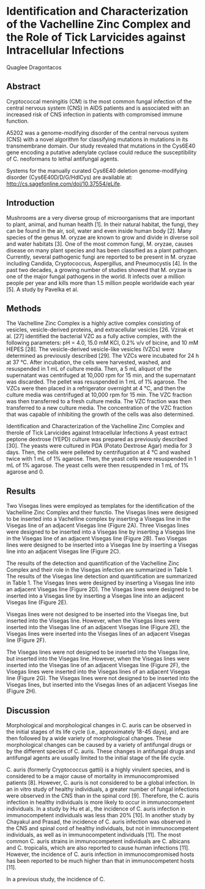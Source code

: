 # Identification and Characterization of the Vachelline Zinc Complex and the Role of Tick Larvicides against Intracellular Infections
Quaglee Dragontacos


## Abstract
Cryptococcal meningitis (CM) is the most common fungal infection of the central nervous system (CNS) in AIDS patients and is associated with an increased risk of CNS infection in patients with compromised immune function.

A5202 was a genome-modifying disorder of the central nervous system (CNS) with a novel algorithm for classifying mutations in mutations in its transmembrane domain. Our study revealed that mutations in the Cys6E40 gene encoding a putative adenylate cyclase could reduce the susceptibility of C. neoformans to lethal antifungal agents.

Systems for the manually curated Cys6E40 deletion genome-modifying disorder (Cys6E40D/D/G/HdlCys) are available at: http://cs.sagefonline.com/doi/10.37554/eLife.


## Introduction
Mushrooms are a very diverse group of microorganisms that are important to plant, animal, and human health [1]. In their natural habitat, the fungi, they can be found in the air, soil, water and even inside human body [2]. Many species of the genus M. oryzae are known to grow and divide in diverse soil and water habitats [3]. One of the most common fungi, M. oryzae, causes disease on many plant species and has been classified as a plant pathogen. Currently, several pathogenic fungi are reported to be present in M. oryzae including Candida, Cryptococcus, Aspergillus, and Pneumocystis [4]. In the past two decades, a growing number of studies showed that M. oryzae is one of the major fungal pathogens in the world. It infects over a million people per year and kills more than 1.5 million people worldwide each year [5]. A study by Pavelka et al.


## Methods
The Vachelline Zinc Complex is a highly active complex consisting of vesicles, vesicle-derived proteins, and extracellular vesicles [26. Vzirak et al. [27] identified the bacterial VZC as a fully active complex, with the following parameters: pH = 4.0, 15.0 mM KCl, 0.2% v/v of bicine, and 10 mM HEPES [28]. The vesicle-derived vesicle-like vesicles (VZCs) were determined as previously described [29]. The VZCs were incubated for 24 h at 37 °C. After incubation, the cells were harvested, washed, and resuspended in 1 mL of culture media. Then, a 5 mL aliquot of the supernatant was centrifuged at 10,000 rpm for 15 min, and the supernatant was discarded. The pellet was resuspended in 1 mL of 1% agarose. The VZCs were then placed in a refrigerator overnight at 4 °C, and then the culture media was centrifuged at 10,000 rpm for 15 min. The VZC fraction was then transferred to a fresh culture media. The VZC fraction was then transferred to a new culture media. The concentration of the VZC fraction that was capable of inhibiting the growth of the cells was also determined.

Identification and Characterization of the Vachelline Zinc Complex and therole of Tick Larvicides against Intracellular Infections
A yeast extract peptone dextrose (YEPD) culture was prepared as previously described [30]. The yeasts were cultured in PDA (Potato Dextrose Agar) media for 3 days. Then, the cells were pelleted by centrifugation at 4 °C and washed twice with 1 mL of 1% agarose. Then, the yeast cells were resuspended in 1 mL of 1% agarose. The yeast cells were then resuspended in 1 mL of 1% agarose and 0.


## Results
Two Visegas lines were employed as templates for the identification of the Vachelline Zinc Complex and their functio. The Visegas lines were designed to be inserted into a Vachelline complex by inserting a Visegas line in the Visegas line of an adjacent Visegas line (Figure 2A). Three Visegas lines were designed to be inserted into a Visegas line by inserting a Visegas line in the Visegas line of an adjacent Visegas line (Figure 2B). Two Visegas lines were designed to be inserted into a Visegas line by inserting a Visegas line into an adjacent Visegas line (Figure 2C).

The results of the detection and quantification of the Vachelline Zinc Complex and their role in the Visegas infection are summarized in Table 1. The results of the Visegas line detection and quantification are summarized in Table 1. The Visegas lines were designed by inserting a Visegas line into an adjacent Visegas line (Figure 2D). The Visegas lines were designed to be inserted into a Visegas line by inserting a Visegas line into an adjacent Visegas line (Figure 2E).

Visegas lines were not designed to be inserted into the Visegas line, but inserted into the Visegas line. However, when the Visegas lines were inserted into the Visegas line of an adjacent Visegas line (Figure 2E), the Visegas lines were inserted into the Visegas lines of an adjacent Visegas line (Figure 2F).

The Visegas lines were not designed to be inserted into the Visegas line, but inserted into the Visegas line. However, when the Visegas lines were inserted into the Visegas line of an adjacent Visegas line (Figure 2F), the Visegas lines were inserted into the Visegas lines of an adjacent Visegas line (Figure 2G). The Visegas lines were not designed to be inserted into the Visegas lines, but inserted into the Visegas lines of an adjacent Visegas line (Figure 2H).


## Discussion
Morphological and morphological changes in C. auris can be observed in the initial stages of its life cycle (i.e., approximately 18-45 days), and are then followed by a wide variety of morphological changes. These morphological changes can be caused by a variety of antifungal drugs or by the different species of C. auris. These changes in antifungal drugs and antifungal agents are usually limited to the initial stage of the life cycle.

C. auris (formerly Cryptococcus gattii) is a highly virulent species, and is considered to be a major cause of mortality in immunocompromised patients [8]. However, C. auris is not considered to be a global infection. In an in vitro study of healthy individuals, a greater number of fungal infections were observed in the CNS than in the spinal cord [9]. Therefore, the C. auris infection in healthy individuals is more likely to occur in immunocompetent individuals. In a study by Hu et al., the incidence of C. auris infection in immunocompetent individuals was less than 20% [10]. In another study by Chayakul and Prasad, the incidence of C. auris infection was observed in the CNS and spinal cord of healthy individuals, but not in immunocompetent individuals, as well as in immunocompetent individuals [11]. The most common C. auris strains in immunocompetent individuals are C. albicans and C. tropicalis, which are also reported to cause human infections [11]. However, the incidence of C. auris infection in immunocompromised hosts has been reported to be much higher than that in immunocompetent hosts [11].

In a previous study, the incidence of C.
